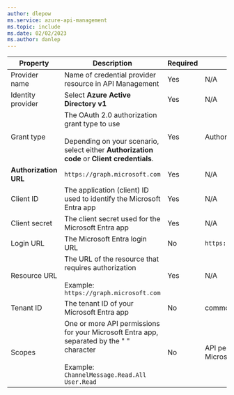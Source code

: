 ```yaml
---
author: dlepow
ms.service: azure-api-management
ms.topic: include
ms.date: 02/02/2023
ms.author: danlep
---
```

| Property | Description | Required | Default |
|---|---|---|---|
| Provider name | Name of credential provider resource in API Management |Yes | N/A | 
| Identity provider  | Select **Azure Active Directory v1** |Yes | N/A | 
| Grant type  | The OAuth 2.0 authorization grant type to use<br/><br/>Depending on your scenario, select either **Authorization code** or **Client credentials**. |Yes | Authorization code | 
|**Authorization URL** | `https://graph.microsoft.com` | Yes | N/A |
| Client ID | The application (client) ID used to identify the Microsoft Entra app | Yes | N/A |
| Client secret | The client secret used for the Microsoft Entra app | Yes | N/A |
| Login URL | The Microsoft Entra login URL  | No | `https://login.windows.net` |
| Resource URL | The URL of the resource that requires authorization<br/><br/> Example: `https://graph.microsoft.com` | Yes | N/A |
| Tenant ID | The tenant ID of your Microsoft Entra app | No | common |  
| Scopes | One or more API permissions for your Microsoft Entra app, separated by the " " character <br/><br/>Example: `ChannelMessage.Read.All User.Read` | No | API permissions set in Microsoft Entra app | 
